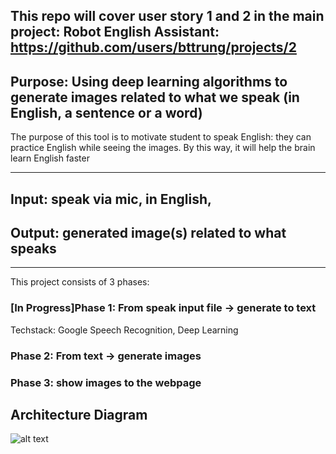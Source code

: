 ## This repo will cover user story 1 and 2 in the main project: Robot English Assistant:  https://github.com/users/bttrung/projects/2 


## Purpose: Using deep learning algorithms to generate images related to what we speak (in English, a sentence or a word)

The purpose of this tool is to motivate student to speak English: they can practice English while seeing the images. By this way, it will help the brain learn English faster

---

## Input: speak via mic, in English, 
## Output: generated image(s) related to what speaks

---
This project consists of 3 phases:

### [In Progress]Phase 1: From speak input file -> generate to text
Techstack: Google Speech Recognition, Deep Learning

### Phase 2: From text -> generate images

### Phase 3: show images to the webpage 


## Architecture Diagram
![alt text](https://github.com/bttrung/speak-and-see/blob/master/images/Robot%20English%20Assistant%20Architecture.png?raw=true)

